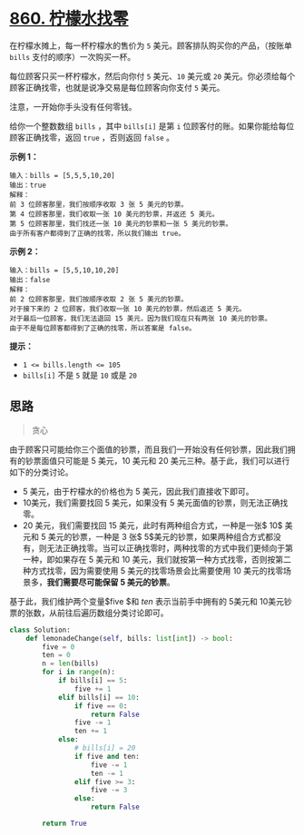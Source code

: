 # [860. 柠檬水找零](https://leetcode.cn/problems/lemonade-change/)

在柠檬水摊上，每一杯柠檬水的售价为 `5` 美元。顾客排队购买你的产品，（按账单 `bills` 支付的顺序）一次购买一杯。

每位顾客只买一杯柠檬水，然后向你付 `5` 美元、`10` 美元或 `20` 美元。你必须给每个顾客正确找零，也就是说净交易是每位顾客向你支付 `5` 美元。

注意，一开始你手头没有任何零钱。

给你一个整数数组 `bills` ，其中 `bills[i]` 是第 `i` 位顾客付的账。如果你能给每位顾客正确找零，返回 `true` ，否则返回 `false` 。

 

**示例 1：**

```
输入：bills = [5,5,5,10,20]
输出：true
解释：
前 3 位顾客那里，我们按顺序收取 3 张 5 美元的钞票。
第 4 位顾客那里，我们收取一张 10 美元的钞票，并返还 5 美元。
第 5 位顾客那里，我们找还一张 10 美元的钞票和一张 5 美元的钞票。
由于所有客户都得到了正确的找零，所以我们输出 true。
```

**示例 2：**

```
输入：bills = [5,5,10,10,20]
输出：false
解释：
前 2 位顾客那里，我们按顺序收取 2 张 5 美元的钞票。
对于接下来的 2 位顾客，我们收取一张 10 美元的钞票，然后返还 5 美元。
对于最后一位顾客，我们无法退回 15 美元，因为我们现在只有两张 10 美元的钞票。
由于不是每位顾客都得到了正确的找零，所以答案是 false。
```

 

**提示：**

- `1 <= bills.length <= 105`
- `bills[i]` 不是 `5` 就是 `10` 或是 `20` 





## 思路

> 贪心

由于顾客只可能给你三个面值的钞票，而且我们一开始没有任何钞票，因此我们拥有的钞票面值只可能是 $5$ 美元，$10$ 美元和 $20$ 美元三种。基于此，我们可以进行如下的分类讨论。

- $5$ 美元，由于柠檬水的价格也为 $5$ 美元，因此我们直接收下即可。
- $10$美元，我们需要找回 $5$ 美元，如果没有 $5$ 美元面值的钞票，则无法正确找零。
- $20$ 美元，我们需要找回 $15$ 美元，此时有两种组合方式，一种是一张$ 10$ 美元和 $5$ 美元的钞票，一种是 $3$ 张$ 5$美元的钞票，如果两种组合方式都没有，则无法正确找零。当可以正确找零时，两种找零的方式中我们更倾向于第一种，即如果存在 $5$ 美元和 $10$ 美元，我们就按第一种方式找零，否则按第二种方式找零，因为需要使用 $5$ 美元的找零场景会比需要使用 $10$ 美元的找零场景多，**我们需要尽可能保留 $5$ 美元的钞票**。

基于此，我们维护两个变量$five $和 $ten$ 表示当前手中拥有的 $5$美元和 $10$美元钞票的张数，从前往后遍历数组分类讨论即可。

```python
class Solution:
    def lemonadeChange(self, bills: list[int]) -> bool:
        five = 0
        ten = 0
        n = len(bills)
        for i in range(n):
            if bills[i] == 5:
                five += 1
            elif bills[i] == 10:
                if five == 0:
                    return False
                five -= 1
                ten += 1
            else:
                # bills[i] = 20
                if five and ten:
                    five -= 1
                    ten -= 1
                elif five >= 3:
                    five -= 3
                else:
                    return False

        return True
```

